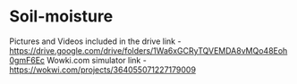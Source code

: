 # Soil-moisture
Pictures and Videos included in the drive link - https://drive.google.com/drive/folders/1Wa6xGCRyTQVEMDA8vMQo48Eoh0gmF6Ec
Wowki.com simulator link - https://wokwi.com/projects/364055071227179009
